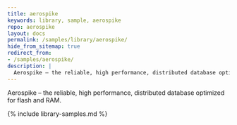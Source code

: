 ```yaml
---
title: aerospike
keywords: library, sample, aerospike
repo: aerospike
layout: docs
permalink: /samples/library/aerospike/
hide_from_sitemap: true
redirect_from:
- /samples/aerospike/
description: |
  Aerospike – the reliable, high performance, distributed database optimized for flash and RAM.
---
```


Aerospike – the reliable, high performance, distributed database optimized for flash and RAM.


{% include library-samples.md %}
